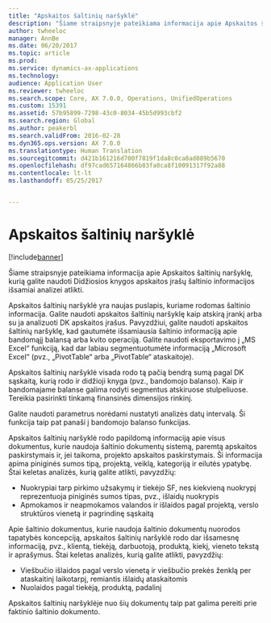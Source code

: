```yaml
---
title: "Apskaitos šaltinių naršyklė"
description: "Šiame straipsnyje pateikiama informacija apie Apskaitos šaltinių naršyklę, kurią galite naudoti Didžiosios knygos apskaitos įrašų šaltinio informacijos išsamiai analizei atlikti."
author: twheeloc
manager: AnnBe
ms.date: 06/20/2017
ms.topic: article
ms.prod: 
ms.service: dynamics-ax-applications
ms.technology: 
audience: Application User
ms.reviewer: twheeloc
ms.search.scope: Core, AX 7.0.0, Operations, UnifiedOperations
ms.custom: 15391
ms.assetid: 57b95899-7298-43c0-8034-45b5d993cbf2
ms.search.region: Global
ms.author: peakerbl
ms.search.validFrom: 2016-02-28
ms.dyn365.ops.version: AX 7.0.0
ms.translationtype: Human Translation
ms.sourcegitcommit: d421b161216d700f7819f1da8c0ca8ad089b5670
ms.openlocfilehash: df97cad657164866b83fa0ca8f10091317f92a88
ms.contentlocale: lt-lt
ms.lasthandoff: 05/25/2017


---
```


# <a name="accounting-source-explorer"></a>Apskaitos šaltinių naršyklė

[!include[banner](../includes/banner.md)]


Šiame straipsnyje pateikiama informacija apie Apskaitos šaltinių naršyklę, kurią galite naudoti Didžiosios knygos apskaitos įrašų šaltinio informacijos išsamiai analizei atlikti.

Apskaitos šaltinių naršyklė yra naujas puslapis, kuriame rodomas šaltinio informacija. Galite naudoti apskaitos šaltinių naršyklę kaip atskirą įrankį arba su ja analizuoti DK apskaitos įrašus. Pavyzdžiui, galite naudoti apskaitos šaltinių naršyklę, kad gautumėte išsamiausia šaltinio informaciją apie bandomąjį balansą arba kvito operaciją. Galite naudoti eksportavimo į „MS Excel“ funkciją, kad dar labiau segmentuotumėte informaciją „Microsoft Excel“ (pvz., „PivotTable“ arba „PivotTable“ ataskaitoje).

Apskaitos šaltinių naršyklė visada rodo tą pačią bendrą sumą pagal DK sąskaitą, kurią rodo ir didžioji knyga (pvz., bandomojo balanso). Kaip ir bandomajame balanse galima rodyti segmentus atskiruose stulpeliuose. Tereikia pasirinkti tinkamą finansinės dimensijos rinkinį. 

Galite naudoti parametrus norėdami nustatyti analizės datų intervalą. Ši funkcija taip pat panaši į bandomojo balanso funkcijas.

Apskaitos šaltinių naršyklė rodo papildomą informaciją apie visus dokumentus, kurie naudoja šaltinio dokumentų sistemą, paremtą apskaitos paskirstymais ir, jei taikoma, projekto apskaitos paskirstymais. Ši informacija apima piniginės sumos tipą, projektą, veiklą, kategoriją ir eilutės ypatybę. Štai keletas analizės, kurią galite atlikti, pavyzdžių:

-   Nuokrypiai tarp pirkimo užsakymų ir tiekėjo SF, nes kiekvieną nuokrypį reprezentuoja piniginės sumos tipas, pvz., išlaidų nuokrypis
-   Apmokamos ir neapmokamos valandos ir išlaidos pagal projektą, verslo struktūros vienetą ir pagrindinę sąskaitą

Apie šaltinio dokumentus, kurie naudoja šaltinio dokumentų nuorodos tapatybės koncepciją, apskaitos šaltinių naršyklė rodo dar išsamesnę informaciją, pvz., klientą, tiekėją, darbuotoją, produktą, kiekį, vieneto tekstą ir aprašymus. Štai keletas analizės, kurią galite atlikti, pavyzdžių:

-   Viešbučio išlaidos pagal verslo vienetą ir viešbučio prekės ženklą per ataskaitinį laikotarpį, remiantis išlaidų ataskaitomis
-   Nuolaidos pagal tiekėją, produktą, padalinį

Apskaitos šaltinių naršyklėje nuo šių dokumentų taip pat galima pereiti prie faktinio šaltinio dokumento.




